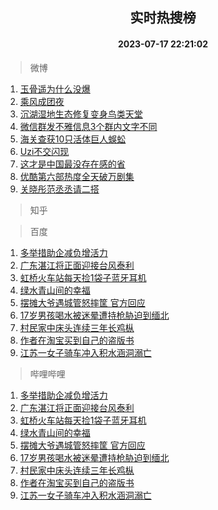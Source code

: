 <div align="center"><h2>实时热搜榜</h2><h4>2023-07-17 22:21:02</h4></div>

> 微博  

1. [玉骨遥为什么没爆](https://s.weibo.com/weibo?q=%23%E7%8E%89%E9%AA%A8%E9%81%A5%E4%B8%BA%E4%BB%80%E4%B9%88%E6%B2%A1%E7%88%86%23&t=31&band_rank=1&Refer=top)<br />
2. [乘风成团夜](https://s.weibo.com/weibo?q=%E4%B9%98%E9%A3%8E%E6%88%90%E5%9B%A2%E5%A4%9C&t=31&band_rank=2&Refer=top)<br />
3. [沉湖湿地生态修复变身鸟类天堂](https://s.weibo.com/weibo?q=%23%E6%B2%89%E6%B9%96%E6%B9%BF%E5%9C%B0%E7%94%9F%E6%80%81%E4%BF%AE%E5%A4%8D%E5%8F%98%E8%BA%AB%E9%B8%9F%E7%B1%BB%E5%A4%A9%E5%A0%82%23&t=31&band_rank=3&Refer=top)<br />
4. [微信群发不雅信息3个群内文字不同](https://s.weibo.com/weibo?q=%23%E5%BE%AE%E4%BF%A1%E7%BE%A4%E5%8F%91%E4%B8%8D%E9%9B%85%E4%BF%A1%E6%81%AF3%E4%B8%AA%E7%BE%A4%E5%86%85%E6%96%87%E5%AD%97%E4%B8%8D%E5%90%8C%23&t=31&band_rank=4&Refer=top)<br />
5. [海关查获10只活体巨人蜈蚣](https://s.weibo.com/weibo?q=%23%E6%B5%B7%E5%85%B3%E6%9F%A5%E8%8E%B710%E5%8F%AA%E6%B4%BB%E4%BD%93%E5%B7%A8%E4%BA%BA%E8%9C%88%E8%9A%A3%23&t=31&band_rank=5&Refer=top)<br />
6. [Uzi不交闪现](https://s.weibo.com/weibo?q=Uzi%E4%B8%8D%E4%BA%A4%E9%97%AA%E7%8E%B0&t=31&band_rank=6&Refer=top)<br />
7. [这才是中国最没存在感的省](https://s.weibo.com/weibo?q=%E8%BF%99%E6%89%8D%E6%98%AF%E4%B8%AD%E5%9B%BD%E6%9C%80%E6%B2%A1%E5%AD%98%E5%9C%A8%E6%84%9F%E7%9A%84%E7%9C%81&t=31&band_rank=7&Refer=top)<br />
8. [优酷第六部热度全天破万剧集](https://s.weibo.com/weibo?q=%23%E4%BC%98%E9%85%B7%E7%AC%AC%E5%85%AD%E9%83%A8%E7%83%AD%E5%BA%A6%E5%85%A8%E5%A4%A9%E7%A0%B4%E4%B8%87%E5%89%A7%E9%9B%86%23&t=31&band_rank=8&Refer=top)<br />
9. [关晓彤范丞丞请二搭](https://s.weibo.com/weibo?q=%23%E5%85%B3%E6%99%93%E5%BD%A4%E8%8C%83%E4%B8%9E%E4%B8%9E%E8%AF%B7%E4%BA%8C%E6%90%AD%23&t=31&band_rank=9&Refer=top)<br />

> 知乎  


> 百度  

1. [多举措助企减负增活力](https://www.baidu.com/s?wd=%E5%A4%9A%E4%B8%BE%E6%8E%AA%E5%8A%A9%E4%BC%81%E5%87%8F%E8%B4%9F%E5%A2%9E%E6%B4%BB%E5%8A%9B&sa=fyb_news&rsv_dl=fyb_news)<br />
2. [广东湛江将正面迎接台风泰利](https://www.baidu.com/s?wd=%E5%B9%BF%E4%B8%9C%E6%B9%9B%E6%B1%9F%E5%B0%86%E6%AD%A3%E9%9D%A2%E8%BF%8E%E6%8E%A5%E5%8F%B0%E9%A3%8E%E6%B3%B0%E5%88%A9&sa=fyb_news&rsv_dl=fyb_news)<br />
3. [虹桥火车站每天捡1袋子蓝牙耳机](https://www.baidu.com/s?wd=%E8%99%B9%E6%A1%A5%E7%81%AB%E8%BD%A6%E7%AB%99%E6%AF%8F%E5%A4%A9%E6%8D%A11%E8%A2%8B%E5%AD%90%E8%93%9D%E7%89%99%E8%80%B3%E6%9C%BA&sa=fyb_news&rsv_dl=fyb_news)<br />
4. [绿水青山间的幸福](https://www.baidu.com/s?wd=%E7%BB%BF%E6%B0%B4%E9%9D%92%E5%B1%B1%E9%97%B4%E7%9A%84%E5%B9%B8%E7%A6%8F&sa=fyb_news&rsv_dl=fyb_news)<br />
5. [摆摊大爷遇城管怒摔筐 官方回应](https://www.baidu.com/s?wd=%E6%91%86%E6%91%8A%E5%A4%A7%E7%88%B7%E9%81%87%E5%9F%8E%E7%AE%A1%E6%80%92%E6%91%94%E7%AD%90+%E5%AE%98%E6%96%B9%E5%9B%9E%E5%BA%94&sa=fyb_news&rsv_dl=fyb_news)<br />
6. [17岁男孩喝水被迷晕遭持枪胁迫到缅北](https://www.baidu.com/s?wd=17%E5%B2%81%E7%94%B7%E5%AD%A9%E5%96%9D%E6%B0%B4%E8%A2%AB%E8%BF%B7%E6%99%95%E9%81%AD%E6%8C%81%E6%9E%AA%E8%83%81%E8%BF%AB%E5%88%B0%E7%BC%85%E5%8C%97&sa=fyb_news&rsv_dl=fyb_news)<br />
7. [村民家中床头连续三年长鸡枞](https://www.baidu.com/s?wd=%E6%9D%91%E6%B0%91%E5%AE%B6%E4%B8%AD%E5%BA%8A%E5%A4%B4%E8%BF%9E%E7%BB%AD%E4%B8%89%E5%B9%B4%E9%95%BF%E9%B8%A1%E6%9E%9E&sa=fyb_news&rsv_dl=fyb_news)<br />
8. [作者在淘宝买到自己的盗版书](https://www.baidu.com/s?wd=%E4%BD%9C%E8%80%85%E5%9C%A8%E6%B7%98%E5%AE%9D%E4%B9%B0%E5%88%B0%E8%87%AA%E5%B7%B1%E7%9A%84%E7%9B%97%E7%89%88%E4%B9%A6&sa=fyb_news&rsv_dl=fyb_news)<br />
9. [江苏一女子骑车冲入积水涵洞溺亡](https://www.baidu.com/s?wd=%E6%B1%9F%E8%8B%8F%E4%B8%80%E5%A5%B3%E5%AD%90%E9%AA%91%E8%BD%A6%E5%86%B2%E5%85%A5%E7%A7%AF%E6%B0%B4%E6%B6%B5%E6%B4%9E%E6%BA%BA%E4%BA%A1&sa=fyb_news&rsv_dl=fyb_news)<br />

> 哔哩哔哩  

1. [多举措助企减负增活力](https://www.baidu.com/s?wd=%E5%A4%9A%E4%B8%BE%E6%8E%AA%E5%8A%A9%E4%BC%81%E5%87%8F%E8%B4%9F%E5%A2%9E%E6%B4%BB%E5%8A%9B&sa=fyb_news&rsv_dl=fyb_news)<br />
2. [广东湛江将正面迎接台风泰利](https://www.baidu.com/s?wd=%E5%B9%BF%E4%B8%9C%E6%B9%9B%E6%B1%9F%E5%B0%86%E6%AD%A3%E9%9D%A2%E8%BF%8E%E6%8E%A5%E5%8F%B0%E9%A3%8E%E6%B3%B0%E5%88%A9&sa=fyb_news&rsv_dl=fyb_news)<br />
3. [虹桥火车站每天捡1袋子蓝牙耳机](https://www.baidu.com/s?wd=%E8%99%B9%E6%A1%A5%E7%81%AB%E8%BD%A6%E7%AB%99%E6%AF%8F%E5%A4%A9%E6%8D%A11%E8%A2%8B%E5%AD%90%E8%93%9D%E7%89%99%E8%80%B3%E6%9C%BA&sa=fyb_news&rsv_dl=fyb_news)<br />
4. [绿水青山间的幸福](https://www.baidu.com/s?wd=%E7%BB%BF%E6%B0%B4%E9%9D%92%E5%B1%B1%E9%97%B4%E7%9A%84%E5%B9%B8%E7%A6%8F&sa=fyb_news&rsv_dl=fyb_news)<br />
5. [摆摊大爷遇城管怒摔筐 官方回应](https://www.baidu.com/s?wd=%E6%91%86%E6%91%8A%E5%A4%A7%E7%88%B7%E9%81%87%E5%9F%8E%E7%AE%A1%E6%80%92%E6%91%94%E7%AD%90+%E5%AE%98%E6%96%B9%E5%9B%9E%E5%BA%94&sa=fyb_news&rsv_dl=fyb_news)<br />
6. [17岁男孩喝水被迷晕遭持枪胁迫到缅北](https://www.baidu.com/s?wd=17%E5%B2%81%E7%94%B7%E5%AD%A9%E5%96%9D%E6%B0%B4%E8%A2%AB%E8%BF%B7%E6%99%95%E9%81%AD%E6%8C%81%E6%9E%AA%E8%83%81%E8%BF%AB%E5%88%B0%E7%BC%85%E5%8C%97&sa=fyb_news&rsv_dl=fyb_news)<br />
7. [村民家中床头连续三年长鸡枞](https://www.baidu.com/s?wd=%E6%9D%91%E6%B0%91%E5%AE%B6%E4%B8%AD%E5%BA%8A%E5%A4%B4%E8%BF%9E%E7%BB%AD%E4%B8%89%E5%B9%B4%E9%95%BF%E9%B8%A1%E6%9E%9E&sa=fyb_news&rsv_dl=fyb_news)<br />
8. [作者在淘宝买到自己的盗版书](https://www.baidu.com/s?wd=%E4%BD%9C%E8%80%85%E5%9C%A8%E6%B7%98%E5%AE%9D%E4%B9%B0%E5%88%B0%E8%87%AA%E5%B7%B1%E7%9A%84%E7%9B%97%E7%89%88%E4%B9%A6&sa=fyb_news&rsv_dl=fyb_news)<br />
9. [江苏一女子骑车冲入积水涵洞溺亡](https://www.baidu.com/s?wd=%E6%B1%9F%E8%8B%8F%E4%B8%80%E5%A5%B3%E5%AD%90%E9%AA%91%E8%BD%A6%E5%86%B2%E5%85%A5%E7%A7%AF%E6%B0%B4%E6%B6%B5%E6%B4%9E%E6%BA%BA%E4%BA%A1&sa=fyb_news&rsv_dl=fyb_news)<br />
